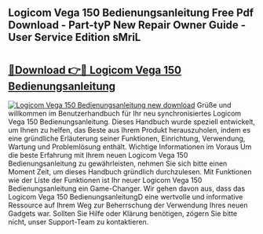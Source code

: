## Logicom Vega 150 Bedienungsanleitung Free Pdf Download - Part-tyP New Repair Owner Guide - User Service Edition sMriL

# <h2><a href="http://df4ugz.blite.top/?on=Logicom+Vega+150+Bedienungsanleitung">🔗Download 👉🔴 Logicom Vega 150 Bedienungsanleitung</a></h2>

[![Logicom Vega 150 Bedienungsanleitung new download](https://i.imgur.com/lujVjoI.png)](http://df4ugz.blite.top/?on=Logicom+Vega+150+Bedienungsanleitung)
Grüße und willkommen im Benutzerhandbuch für Ihr neu synchronisiertes Logicom Vega 150 Bedienungsanleitung. Dieses Handbuch wurde speziell entwickelt, um Ihnen zu helfen, das Beste aus Ihrem Produkt herauszuholen, indem es eine gründliche Erläuterung seiner Funktionen, Einrichtung, Verwendung, Wartung und Problemlösung enthält. Wichtige Informationen im Voraus Um die beste Erfahrung mit Ihrem neuen Logicom Vega 150 Bedienungsanleitung zu gewährleisten, nehmen Sie sich bitte einen Moment Zeit, um dieses Handbuch gründlich durchzulesen. Mit Funktionen wie der Liste der Funktionen ist Ihr neuer Logicom Vega 150 Bedienungsanleitung ein Game-Changer. Wir gehen davon aus, dass das Logicom Vega 150 BedienungsanleitungD eine wertvolle und informative Ressource auf Ihrem Weg zur Beherrschung der Verwendung Ihres neuen Gadgets war. Sollten Sie Hilfe oder Klärung benötigen, zögern Sie bitte nicht, unser Support-Team zu kontaktieren.
